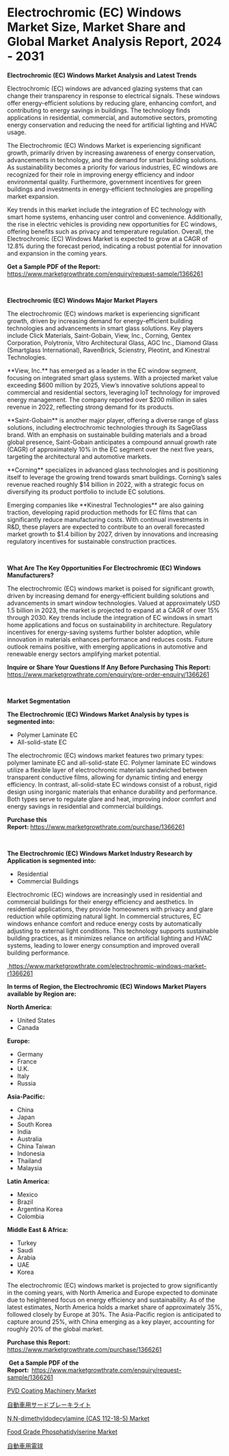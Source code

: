 <p><h1>Electrochromic (EC) Windows Market Size, Market Share and Global Market Analysis Report, 2024 - 2031</h1></p><p><strong>Electrochromic (EC) Windows Market Analysis and Latest Trends</strong></p>
<p><p>Electrochromic (EC) windows are advanced glazing systems that can change their transparency in response to electrical signals. These windows offer energy-efficient solutions by reducing glare, enhancing comfort, and contributing to energy savings in buildings. The technology finds applications in residential, commercial, and automotive sectors, promoting energy conservation and reducing the need for artificial lighting and HVAC usage.</p><p>The Electrochromic (EC) Windows Market is experiencing significant growth, primarily driven by increasing awareness of energy conservation, advancements in technology, and the demand for smart building solutions. As sustainability becomes a priority for various industries, EC windows are recognized for their role in improving energy efficiency and indoor environmental quality. Furthermore, government incentives for green buildings and investments in energy-efficient technologies are propelling market expansion.</p><p>Key trends in this market include the integration of EC technology with smart home systems, enhancing user control and convenience. Additionally, the rise in electric vehicles is providing new opportunities for EC windows, offering benefits such as privacy and temperature regulation. Overall, the Electrochromic (EC) Windows Market is expected to grow at a CAGR of 12.8% during the forecast period, indicating a robust potential for innovation and expansion in the coming years.</p></p>
<p><strong>Get a Sample PDF of the Report:&nbsp;</strong> <a href="https://www.marketgrowthrate.com/enquiry/request-sample/1366261">https://www.marketgrowthrate.com/enquiry/request-sample/1366261</a></p>
<p>&nbsp;</p>
<p><strong>Electrochromic (EC) Windows Major Market Players</strong></p>
<p><p>The electrochromic (EC) windows market is experiencing significant growth, driven by increasing demand for energy-efficient building technologies and advancements in smart glass solutions. Key players include Click Materials, Saint-Gobain, View, Inc., Corning, Gentex Corporation, Polytronix, Vitro Architectural Glass, AGC Inc., Diamond Glass (Smartglass International), RavenBrick, Scienstry, Pleotint, and Kinestral Technologies.</p><p>**View, Inc.** has emerged as a leader in the EC window segment, focusing on integrated smart glass systems. With a projected market value exceeding $600 million by 2025, View’s innovative solutions appeal to commercial and residential sectors, leveraging IoT technology for improved energy management. The company reported over $200 million in sales revenue in 2022, reflecting strong demand for its products.</p><p>**Saint-Gobain** is another major player, offering a diverse range of glass solutions, including electrochromic technologies through its SageGlass brand. With an emphasis on sustainable building materials and a broad global presence, Saint-Gobain anticipates a compound annual growth rate (CAGR) of approximately 10% in the EC segment over the next five years, targeting the architectural and automotive markets.</p><p>**Corning** specializes in advanced glass technologies and is positioning itself to leverage the growing trend towards smart buildings. Corning’s sales revenue reached roughly $14 billion in 2022, with a strategic focus on diversifying its product portfolio to include EC solutions.</p><p>Emerging companies like **Kinestral Technologies** are also gaining traction, developing rapid production methods for EC films that can significantly reduce manufacturing costs. With continual investments in R&D, these players are expected to contribute to an overall forecasted market growth to $1.4 billion by 2027, driven by innovations and increasing regulatory incentives for sustainable construction practices.</p></p>
<p>&nbsp;</p>
<p><strong>What Are The Key Opportunities For Electrochromic (EC) Windows Manufacturers?</strong></p>
<p><p>The electrochromic (EC) windows market is poised for significant growth, driven by increasing demand for energy-efficient building solutions and advancements in smart window technologies. Valued at approximately USD 1.5 billion in 2023, the market is projected to expand at a CAGR of over 15% through 2030. Key trends include the integration of EC windows in smart home applications and focus on sustainability in architecture. Regulatory incentives for energy-saving systems further bolster adoption, while innovation in materials enhances performance and reduces costs. Future outlook remains positive, with emerging applications in automotive and renewable energy sectors amplifying market potential.</p></p>
<p><strong>Inquire or Share Your Questions If Any Before Purchasing This Report:</strong> <a href="https://www.marketgrowthrate.com/enquiry/pre-order-enquiry/1366261">https://www.marketgrowthrate.com/enquiry/pre-order-enquiry/1366261</a></p>
<p>&nbsp;</p>
<p><strong>Market Segmentation</strong></p>
<p><strong>The Electrochromic (EC) Windows Market Analysis by types is segmented into:</strong></p>
<p><ul><li>Polymer Laminate EC</li><li>All-solid-state EC</li></ul></p>
<p><p>The electrochromic (EC) windows market features two primary types: polymer laminate EC and all-solid-state EC. Polymer laminate EC windows utilize a flexible layer of electrochromic materials sandwiched between transparent conductive films, allowing for dynamic tinting and energy efficiency. In contrast, all-solid-state EC windows consist of a robust, rigid design using inorganic materials that enhance durability and performance. Both types serve to regulate glare and heat, improving indoor comfort and energy savings in residential and commercial buildings.</p></p>
<p><strong>Purchase this Report:&nbsp;</strong><a href="https://www.marketgrowthrate.com/purchase/1366261">https://www.marketgrowthrate.com/purchase/1366261</a></p>
<p>&nbsp;</p>
<p><strong>The Electrochromic (EC) Windows Market Industry Research by Application is segmented into:</strong></p>
<p><ul><li>Residential</li><li>Commercial Buildings</li></ul></p>
<p><p>Electrochromic (EC) windows are increasingly used in residential and commercial buildings for their energy efficiency and aesthetics. In residential applications, they provide homeowners with privacy and glare reduction while optimizing natural light. In commercial structures, EC windows enhance comfort and reduce energy costs by automatically adjusting to external light conditions. This technology supports sustainable building practices, as it minimizes reliance on artificial lighting and HVAC systems, leading to lower energy consumption and improved overall building performance.</p></p>
<p><a href="https://www.marketgrowthrate.com/electrochromic-windows-market-r1366261">&nbsp;https://www.marketgrowthrate.com/electrochromic-windows-market-r1366261</a></p>
<p><strong>In terms of Region, the Electrochromic (EC) Windows Market Players available by Region are:</strong></p>
<p>
    <p> <strong> North America: </strong>
        <ul>
            <li>United States</li>
            <li>Canada</li>
        </ul>
        </p> 
    <p> <strong> Europe: </strong>
        <ul>
            <li>Germany</li>
            <li>France</li>
            <li>U.K.</li>
            <li>Italy</li>
            <li>Russia</li>
        </ul>
        </p> 
    <p> <strong> Asia-Pacific: </strong>
        <ul>
            <li>China</li>
            <li>Japan</li>
            <li>South Korea</li>
            <li>India</li>
            <li>Australia</li>
            <li>China Taiwan</li>
            <li>Indonesia</li>
            <li>Thailand</li>
            <li>Malaysia</li>
        </ul>
        </p> 
    <p> <strong> Latin America: </strong>
        <ul>
            <li>Mexico</li>
            <li>Brazil</li>
            <li>Argentina Korea</li>
            <li>Colombia</li>
        </ul>
        </p> 
    <p> <strong> Middle East & Africa: </strong>
        <ul>
            <li>Turkey</li>
            <li>Saudi</li>
            <li>Arabia</li>
            <li>UAE</li>
            <li>Korea</li>
        </ul>
    </p>
    </p>
<p><p>The electrochromic (EC) windows market is projected to grow significantly in the coming years, with North America and Europe expected to dominate due to heightened focus on energy efficiency and sustainability. As of the latest estimates, North America holds a market share of approximately 35%, followed closely by Europe at 30%. The Asia-Pacific region is anticipated to capture around 25%, with China emerging as a key player, accounting for roughly 20% of the global market.</p></p>
<p><strong>Purchase this Report: </strong><a href="https://www.marketgrowthrate.com/purchase/1366261">https://www.marketgrowthrate.com/purchase/1366261</a></p>
<p>&nbsp;<strong>Get a Sample PDF of the Report:&nbsp;&nbsp;</strong><a href="https://www.marketgrowthrate.com/enquiry/request-sample/1366261">https://www.marketgrowthrate.com/enquiry/request-sample/1366261</a></p>
<p><strong></strong></p>
<p><p><a href="https://www.linkedin.com/pulse/insights-pvd-coating-machinery-industry-market-financial-status-7qddc">PVD Coating Machinery Market</a></p><p><a href="https://medium.com/@shume96/%E8%87%AA%E5%8B%95%E8%BB%8A%E7%94%A8%E3%82%B5%E3%83%BC%E3%83%89%E3%83%96%E3%83%AC%E3%83%BC%E3%82%AD%E3%83%A9%E3%82%A4%E3%83%88%E5%B8%82%E5%A0%B4%E3%81%AE%E6%B4%9E%E5%AF%9F-2024%E5%B9%B4%E3%81%8B%E3%82%892031%E5%B9%B4%E3%81%BE%E3%81%A7%E3%81%AE%E8%A3%BD%E5%93%81%E3%82%BF%E3%82%A4%E3%83%97-%E3%82%A2%E3%83%97%E3%83%AA%E3%82%B1%E3%83%BC%E3%82%B7%E3%83%A7%E3%83%B3%E3%83%88%E3%83%AC%E3%83%B3%E3%83%89-%E3%81%8A%E3%82%88%E3%81%B3%E5%9C%B0%E5%9F%9F%E5%88%86%E6%9E%90-101647dcaa01?postPublishedType=repub">自動車用サードブレーキライト</a></p><p><a href="https://medium.com/@lottiejerde2023/an-in-depth-analysis-of-the-global-n-n-dimethyldodecylamine-cas-112-18-5-market-scope-and-its-add6fb3b1fc6?postPublishedType=repub">N,N-dimethyldodecylamine (CAS 112-18-5) Market</a></p><p><a href="https://issuu.com/reportprime-2/docs/food-grade-phosphatidylserine-marke_3b99f2ac0e5172">Food Grade Phosphatidylserine Market</a></p><p><a href="https://medium.com/@shume96/%E3%82%B0%E3%83%AD%E3%83%BC%E3%83%90%E3%83%AB%E8%87%AA%E5%8B%95%E8%BB%8A%E7%94%A8%E3%83%A9%E3%82%A4%E3%83%88%E3%83%90%E3%83%AB%E3%83%96%E5%B8%82%E5%A0%B4%E3%81%AE%E6%96%B0%E3%81%9F%E3%81%AA%E6%A9%9F%E4%BC%9A%E3%81%A8%E8%AA%B2%E9%A1%8C-2024%E5%B9%B4-2031%E5%B9%B4-f6db16c01e7c?postPublishedType=repub">自動車用電球</a></p></p>